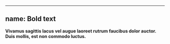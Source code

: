 
---
name: Bold text
---
<p><strong>Vivamus sagittis lacus vel augue laoreet rutrum faucibus dolor auctor. Duis mollis, est non commodo luctus.</strong></p>